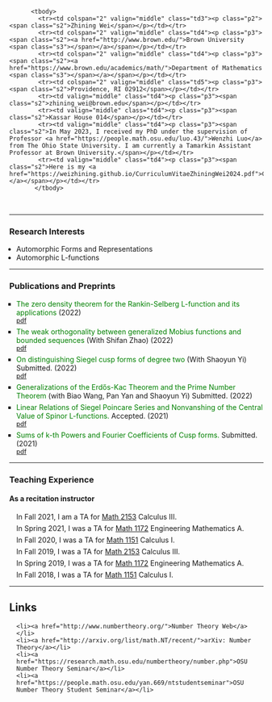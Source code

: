 
<!DOCTYPE html PUBLIC “-//W3C//DTD XHTML 1.0 Strict//EN”>

<html><head>

<!-- Global site tag (gtag.js) - Google Analytics -->
<script async src="https://www.googletagmanager.com/gtag/js?id=G-JQYT632GPP"></script>
<script>
  window.dataLayer = window.dataLayer || [];
  function gtag(){dataLayer.push(arguments);}
  gtag('js', new Date());

  gtag('config', 'G-JQYT632GPP');
</script>

<title>Zhining Wei</title>

  <link rel="stylesheet" href="mystyle.css" type="text/css">
  <style type="text/css" media="all">
    div.block
    {
      padding: 0 2em 1ex 2em;
      line-height: 1.2em;
    }
    ul
    {
      margin: 0 0 0 1em;
      padding: 0;
    }
    .simplelist
    {
      padding: 0pt 5pt 0pt 0pt;
      list-style-type: none;
      margin: 0;
    }
    li.title
    {
      list-style-type: square;
      margin-top: 6px;
    }
    span.title
    {
      color: #008000;
    }
    li.journal
    {
      list-style-type: none;
    }
    li.pdf
    {
      font-size: 90%;
      list-style-type: none;
    }
    li.instructor
    {
      list-style-type: none;
      margin-top: 6px;
    }
      li.grading
    {
      list-style-type: none;
      margin-top: 6px;
    }
    .paper
    {
      font-style: italic;
    }
    .coauthor
    {
      font-variant: small-caps;
    }
    p.clear
    {
      margin: 0;
      padding: 0;
      clear: both;
    }
    #main
    {
      color: black;
      padding: 10pt 15pt 10pt 15pt;
      margin: 0pt;
      line-height: 1.2em;
    }
    #repseminar
    {
      background-color: lightsalmon;
      text-align: center;
      padding: 2pt 5pt 3pt 5px;
      margin: 0;
      border: thin red solid;
      line-height: 1em;
      width: 150px;
      height: 45px;
      color: black;
    }
    #conference
    {
      background-color: #6CC417;
      text-align: center;
      padding: 2pt 5pt 3pt 5px;
      margin: 0 10px 0 40px;
      border: thin #006600 solid;
      line-height: 1em;
      width: 150px;
      color: black;
    }
    a.ou
    {
      color: black;
      text-decoration: none;
    }
    a.ou:hover
    {
      color: black;
      text-decoration: underline;
    }
  </style>
</head>
<body>

          <tbody>
            <tr><td colspan="2" valign="middle" class="td3"><p class="p2"><span class="s2">Zhining Wei</span></p></td></tr>
            <tr><td colspan="2" valign="middle" class="td4"><p class="p3"><span class="s2"><a href="http://www.brown.edu/">Brown University <span class="s3"></span></a></span></p></td></tr>
            <tr><td colspan="2" valign="middle" class="td4"><p class="p3"><span class="s2"><a href="https://www.brown.edu/academics/math/">Department of Mathematics <span class="s3"></span></a></span></p></td></tr>
            <tr><td colspan="2" valign="middle" class="td5"><p class="p3"><span class="s2">Providence, RI 02912</span></p></td></tr>
            <tr><td valign="middle" class="td4"><p class="p3"><span class="s2">zhining_wei@brown.edu</span></p></td></tr>
            <tr><td valign="middle" class="td4"><p class="p3"><span class="s2">Kassar House 014</span></p></td></tr>
            <tr><td valign="middle" class="td4"><p class="p3"><span class="s2">In May 2023, I received my PhD under the supervision of Professor <a href="https://people.math.osu.edu/luo.43/">Wenzhi Luo</a> from The Ohio State University. I am currently a Tamarkin Assistant Professor at Brown University.</span></p></td></tr> 
            <tr><td valign="middle" class="td4"><p class="p3"><span class="s2">Here is my <a href="https://weizhining.github.io/CurriculumVitaeZhiningWei2024.pdf">CV.</a></span></p></td></tr>
           </tbody>

<p class="p4"><span class="s1"></span><br></p>

<hr />

<h3><b>Research Interests</b></h3>
<ul class="ul1">
  <li>Automorphic Forms and Representations</li>
  <li>Automorphic L-functions</li>
</ul>



<hr />

<h3><b>Publications and Preprints</b></h3>
<ul class="ul1">

  <li class="title"><span class="title">The zero density theorem for the Rankin-Selberg L-function and its applications</span>  (2022)</li>
  <li class="pdf"><a href="https://people.math.osu.edu/wei.863/Papers/The zero density theorem for the Rankin Selberg L function and its applications.pdf">pdf</a></li>

  <li class="title"><span class="title">The weak orthogonality between generalized Mobius functions and bounded sequences</span>  (With Shifan Zhao) (2022)</li>
  <li class="pdf"><a href="https://people.math.osu.edu/wei.863/Papers/The weak orthogonality between generalized Mobius functions and bounded sequences.pdf">pdf</a></li>


  <li class="title"><span class="title">On distinguishing Siegel cusp forms of degree two</span>  (With Shaoyun Yi) Submitted. (2022)</li>
  <li class="pdf"><a href="https://people.math.osu.edu/wei.863/Papers/On distinguishing Siegel cusp forms of degree two.pdf">pdf</a></li>

  <li class="title"><span class="title">Generalizations of the Erd&#337s-Kac Theorem and the Prime Number Theorem</span> (with Biao Wang, Pan Yan and Shaoyun Yi) Submitted. (2022)</li>



  <li class="title"><span class="title">Linear Relations of Siegel Poincare Series and Nonvanshing of the Central Value of Spinor L-functions.</span>  Accepted. (2021)</li>
  <li class="pdf"><a href="https://people.math.osu.edu/wei.863/Papers/Linear Relations of Siegel Poincare Series and Nonvanshing of the Central Value of Spinor L-functions.pdf">pdf</a></li>


  <li class="title"><span class="title">Sums of k-th Powers and Fourier Coefficients of Cusp forms.</span> Submitted. (2021)</li>
  <li class="pdf"><a href="https://people.math.osu.edu/wei.863/Papers/Sums of k-th Powers and Fourier Coefficients of Cusp forms.pdf">pdf</a></li>



</ul>



<hr />


<h3><b>Teaching Experience</b></h3>

<h4>As a recitation instructor</h4>

<ul class="ul1">
  <li class="instructor">In Fall 2021, I am a TA for <a href="https://math.osu.edu/courses/2153"> Math 2153</a> Calculus III.</li>

  <li class="instructor">In Spring 2021, I was a TA for <a href="https://math.osu.edu/courses/1172"> Math 1172</a> Engineering Mathematics A.</li>

  <li class="instructor">In Fall 2020, I was a TA for <a href="https://math.osu.edu/courses/1151"> Math 1151</a> Calculus I.</li>

  <li class="instructor">In Fall 2019, I was a TA for <a href="https://math.osu.edu/courses/2153"> Math 2153</a> Calculus III.</li>

  <li class="instructor">In Spring 2019, I was a TA for <a href="https://math.osu.edu/courses/1172"> Math 1172</a> Engineering Mathematics A.</li>

  <li class="instructor">In Fall 2018, I was a TA for <a href="https://math.osu.edu/courses/1151"> Math 1151</a> Calculus I.</li>

</ul>


<hr />

<h2>Links</h2>
<ul>
 
    <li><a href="http://www.numbertheory.org/">Number Theory Web</a></li>
    <li><a href="http://arxiv.org/list/math.NT/recent/">arXiv: Number Theory</a></li>
    <li><a href="https://research.math.osu.edu/numbertheory/number.php">OSU Number Theory Seminar</a></li>
    <li><a href="https://people.math.osu.edu/yan.669/ntstudentseminar">OSU Number Theory Student Seminar</a></li>

</ul>

</body>
</html>
